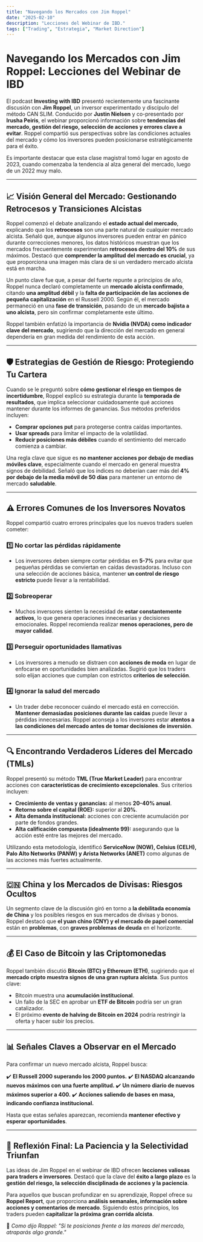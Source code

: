 ```yaml
---
title: "Navegando los Mercados con Jim Roppel"
date: "2025-02-10"
description: "Lecciones del Webinar de IBD."
tags: ["Trading", "Estrategia", "Market Direction"]
---
```


# Navegando los Mercados con Jim Roppel: Lecciones del Webinar de IBD

El podcast **Investing with IBD** presentó recientemente una fascinante discusión con **Jim Roppel**, un inversor experimentado y discípulo del método CAN SLIM. Conducido por **Justin Nielsen** y co-presentado por **Irusha Peiris**, el webinar proporcionó información sobre **tendencias del mercado, gestión del riesgo, selección de acciones y errores clave a evitar**. Roppel compartió sus perspectivas sobre las condiciones actuales del mercado y cómo los inversores pueden posicionarse estratégicamente para el éxito.

Es importante destacar que esta clase magistral tomó lugar en agosto de 2023, cuando comenzaba la tendencia al alza general del mercado, luego de un 2022 muy malo.

---

## 📈 Visión General del Mercado: Gestionando Retrocesos y Transiciones Alcistas

Roppel comenzó el debate analizando el **estado actual del mercado**, explicando que los **retrocesos** son una parte natural de cualquier mercado alcista. Señaló que, aunque algunos inversores pueden entrar en pánico durante correcciones menores, los datos históricos muestran que los mercados frecuentemente experimentan **retrocesos dentro del 10%** de sus máximos. Destacó que **comprender la amplitud del mercado es crucial**, ya que proporciona una imagen más clara de si un verdadero mercado alcista está en marcha.

Un punto clave fue que, a pesar del fuerte repunte a principios de año, Roppel nunca declaró completamente un **mercado alcista confirmado**, citando **una amplitud débil** y la **falta de participación de las acciones de pequeña capitalización** en el Russell 2000. Según él, el mercado permaneció en una **fase de transición**, pasando de un **mercado bajista a uno alcista**, pero sin confirmar completamente este último.

Roppel también enfatizó la importancia de **Nvidia (NVDA) como indicador clave del mercado**, sugiriendo que la dirección del mercado en general dependería en gran medida del rendimiento de esta acción.

---

## 🛡️ Estrategias de Gestión de Riesgo: Protegiendo Tu Cartera

Cuando se le preguntó sobre **cómo gestionar el riesgo en tiempos de incertidumbre**, Roppel explicó su estrategia durante la **temporada de resultados**, que implica seleccionar cuidadosamente qué acciones mantener durante los informes de ganancias. Sus métodos preferidos incluyen:

- **Comprar opciones put** para protegerse contra caídas importantes.
- **Usar spreads** para limitar el impacto de la volatilidad.
- **Reducir posiciones más débiles** cuando el sentimiento del mercado comienza a cambiar.

Una regla clave que sigue es **no mantener acciones por debajo de medias móviles clave**, especialmente cuando el mercado en general muestra signos de debilidad. Señaló que los índices no deberían caer más del **4% por debajo de la media móvil de 50 días** para mantener un entorno de mercado **saludable**.

---

## ⚠️ Errores Comunes de los Inversores Novatos

Roppel compartió cuatro errores principales que los nuevos traders suelen cometer:

### 1️⃣ No cortar las pérdidas rápidamente
   - Los inversores deben siempre cortar pérdidas en **5-7%** para evitar que pequeñas pérdidas se conviertan en caídas devastadoras. Incluso con una selección de acciones básica, mantener **un control de riesgo estricto** puede llevar a la rentabilidad.

### 2️⃣ Sobreoperar
   - Muchos inversores sienten la necesidad de **estar constantemente activos**, lo que genera operaciones innecesarias y decisiones emocionales. Roppel recomienda realizar **menos operaciones, pero de mayor calidad**.

### 3️⃣ Perseguir oportunidades llamativas
   - Los inversores a menudo se distraen con **acciones de moda** en lugar de enfocarse en oportunidades bien analizadas. Sugirió que los traders solo elijan acciones que cumplan con estrictos **criterios de selección**.

### 4️⃣ Ignorar la salud del mercado
   - Un trader debe reconocer cuándo el mercado está en corrección. **Mantener demasiadas posiciones durante las caídas** puede llevar a pérdidas innecesarias. Roppel aconseja a los inversores estar **atentos a las condiciones del mercado antes de tomar decisiones de inversión**.

---

## 🔍 Encontrando Verdaderos Líderes del Mercado (TMLs)

Roppel presentó su método **TML (True Market Leader)** para encontrar acciones con **características de crecimiento excepcionales**. Sus criterios incluyen:

- **Crecimiento de ventas y ganancias:** al menos **20-40% anual**.
- **Retorno sobre el capital (ROE):** superior al **20%**.
- **Alta demanda institucional:** acciones con creciente acumulación por parte de fondos grandes.
- **Alta calificación compuesta (idealmente 99):** asegurando que la acción esté entre las mejores del mercado.

Utilizando esta metodología, identificó **ServiceNow (NOW), Celsius (CELH), Palo Alto Networks (PANW) y Arista Networks (ANET)** como algunas de las acciones más fuertes actualmente.

---

## 🇨🇳 China y los Mercados de Divisas: Riesgos Ocultos

Un segmento clave de la discusión giró en torno a **la debilitada economía de China** y los posibles riesgos en sus mercados de divisas y bonos. Roppel destacó que **el yuan chino (CNY) y el mercado de papel comercial** están en **problemas**, con **graves problemas de deuda** en el horizonte.

---

## 💰 El Caso de Bitcoin y las Criptomonedas

Roppel también discutió **Bitcoin (BTC) y Ethereum (ETH)**, sugiriendo que el **mercado cripto muestra signos de una gran ruptura alcista**. Sus puntos clave:

- Bitcoin muestra una **acumulación institucional**.
- Un fallo de la SEC en aprobar un **ETF de Bitcoin** podría ser un gran catalizador.
- El próximo **evento de halving de Bitcoin en 2024** podría restringir la oferta y hacer subir los precios.

---

## 📊 Señales Claves a Observar en el Mercado

Para confirmar un nuevo mercado alcista, Roppel busca:

✔️ **El Russell 2000 superando los 2000 puntos.**
✔️ **El NASDAQ alcanzando nuevos máximos con una fuerte amplitud.**
✔️ **Un número diario de nuevos máximos superior a 400.**
✔️ **Acciones saliendo de bases en masa, indicando confianza institucional.**

Hasta que estas señales aparezcan, recomienda **mantener efectivo y esperar oportunidades**.

---

## 🎯 Reflexión Final: La Paciencia y la Selectividad Triunfan

Las ideas de Jim Roppel en el webinar de IBD ofrecen **lecciones valiosas para traders e inversores**. Destacó que la clave del **éxito a largo plazo** es la **gestión del riesgo, la selección disciplinada de acciones y la paciencia**.

Para aquellos que buscan profundizar en su aprendizaje, Roppel ofrece su **Roppel Report**, que proporciona **análisis semanales, información sobre acciones y comentarios de mercado**. Siguiendo estos principios, los traders pueden **capitalizar la próxima gran corrida alcista**.

🔹 *Como dijo Roppel: "Si te posicionas frente a las mareas del mercado, atraparás algo grande."*

